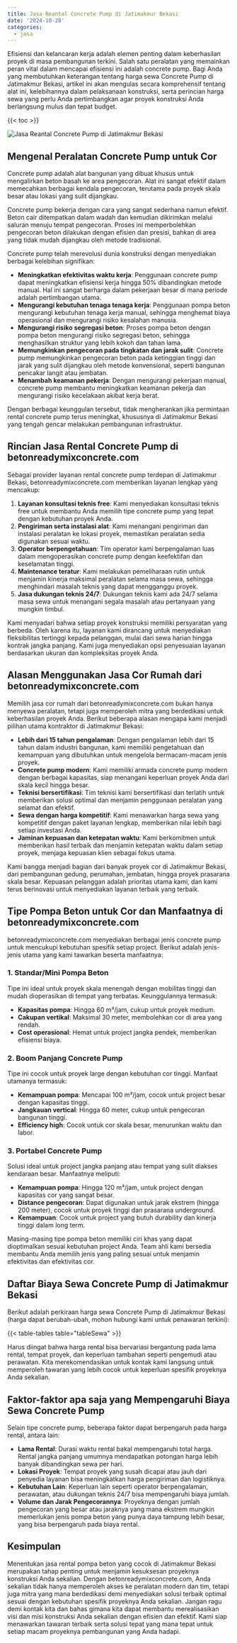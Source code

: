 ```yaml
---
title: Jasa Reantal Concrete Pump di Jatimakmur Bekasi
date: '2024-10-28'
categories:
  - jasa
---
```


Efisiensi dan kelancaran kerja adalah elemen penting dalam keberhasilan proyek di masa pembangunan terkini. Salah satu peralatan yang memainkan peran vital dalam mencapai efisiensi ini adalah concrete pump. Bagi Anda yang membutuhkan keterangan tentang harga sewa Concrete Pump di Jatimakmur Bekasi, artikel ini akan mengulas secara komprehensif tentang alat ini, kelebihannya dalam pelaksanaan konstruksi, serta perincian harga sewa yang perlu Anda pertimbangkan agar proyek konstruksi Anda berlangsung mulus dan tepat budget.

{{< toc >}}

![Jasa Reantal Concrete Pump di Jatimakmur Bekasi](https://betoncor8.github.io/pump/concrete-pump%20(24).png)

## Mengenal Peralatan Concrete Pump untuk Cor

Concrete pump adalah alat bangunan yang dibuat khusus untuk mengalirkan beton basah ke area pengecoran. Alat ini sangat efektif dalam memecahkan berbagai kendala pengecoran, terutama pada proyek skala besar atau lokasi yang sulit dijangkau.

Concrete pump bekerja dengan cara yang sangat sederhana namun efektif. Beton cair ditempatkan dalam wadah dan kemudian dikirimkan melalui saluran menuju tempat pengecoran. Proses ini memperbolehkan pengecoran beton dilakukan dengan efisien dan presisi, bahkan di area yang tidak mudah dijangkau oleh metode tradisional.

Concrete pump telah merevolusi dunia konstruksi dengan menyediakan berbagai kelebihan signifikan:

- **Meningkatkan efektivitas waktu kerja**: Penggunaan concrete pump dapat meningkatkan efisiensi kerja hingga 50% dibandingkan metode manual. Hal ini sangat berharga dalam pekerjaan besar di mana periode adalah pertimbangan utama.
- **Mengurangi kebutuhan tenaga tenaga kerja**: Penggunaan pompa beton mengurangi kebutuhan tenaga kerja manual, sehingga menghemat biaya operasional dan mengurangi risiko kesalahan manusia.
- **Mengurangi risiko segregasi beton**: Proses pompa beton dengan pompa beton mengurangi risiko segregasi beton, sehingga menghasilkan struktur yang lebih kokoh dan tahan lama.
- **Memungkinkan pengecoran pada tingkatan dan jarak sulit**: Concrete pump memungkinkan pengecoran beton pada ketinggian tinggi dan jarak yang sulit dijangkau oleh metode konvensional, seperti bangunan pencakar langit atau jembatan.
- **Menambah keamanan pekerja**: Dengan mengurangi pekerjaan manual, concrete pump membantu meningkatkan keamanan pekerja dan mengurangi risiko kecelakaan akibat kerja berat.

Dengan berbagai keunggulan tersebut, tidak mengherankan jika permintaan rental concrete pump terus meningkat, khususnya di Jatimakmur Bekasi yang tengah gencar melakukan pembangunan infrastruktur.

## Rincian Jasa Rental Concrete Pump di betonreadymixconcrete.com

Sebagai provider layanan rental concrete pump terdepan di Jatimakmur Bekasi, betonreadymixconcrete.com memberikan layanan lengkap yang mencakup:

1. **Layanan konsultasi teknis free**: Kami menyediakan konsultasi teknis free untuk membantu Anda memilih tipe concrete pump yang tepat dengan kebutuhan proyek Anda.
2. **Pengiriman serta instalasi alat**: Kami menangani pengiriman dan instalasi peralatan ke lokasi proyek, memastikan peralatan sedia digunakan sesuai waktu.
3. **Operator berpengetahuan**: Tim operator kami berpengalaman luas dalam mengoperasikan concrete pump dengan keefektifan dan keselamatan tinggi.
4. **Maintenance teratur**: Kami melakukan pemeliharaan rutin untuk menjamin kinerja maksimal peralatan selama masa sewa, sehingga menghindari masalah teknis yang dapat mengganggu proyek.
5. **Jasa dukungan teknis 24/7**: Dukungan teknis kami ada 24/7 selama masa sewa untuk menangani segala masalah atau pertanyaan yang mungkin timbul.

Kami menyadari bahwa setiap proyek konstruksi memiliki persyaratan yang berbeda. Oleh karena itu, layanan kami dirancang untuk menyediakan fleksibilitas tertinggi kepada pelanggan, mulai dari sewa harian hingga kontrak jangka panjang. Kami juga menyediakan opsi penyesuaian layanan berdasarkan ukuran dan kompleksitas proyek Anda.

## Alasan Menggunakan Jasa Cor Rumah dari betonreadymixconcrete.com

Memilih jasa cor rumah dari betonreadymixconcrete.com bukan hanya menyewa peralatan, tetapi juga memperoleh mitra yang berdedikasi untuk keberhasilan proyek Anda. Berikut beberapa alasan mengapa kami menjadi pilihan utama kontraktor di Jatimakmur Bekasi:

- **Lebih dari 15 tahun pengalaman**: Dengan pengalaman lebih dari 15 tahun dalam industri bangunan, kami memiliki pengetahuan dan kemampuan yang dibutuhkan untuk mengelola bermacam-macam jenis proyek.
- **Concrete pump modern**: Kami memiliki armada concrete pump modern dengan berbagai kapasitas, siap menangani keperluan proyek Anda dari skala kecil hingga besar.
- **Teknisi bersertifikasi**: Tim teknisi kami bersertifikasi dan terlatih untuk memberikan solusi optimal dan menjamin penggunaan peralatan yang selamat dan efektif.
- **Sewa dengan harga kompetitif**: Kami menawarkan harga sewa yang kompetitif dengan paket layanan lengkap, memberikan nilai lebih bagi setiap investasi Anda.
- **Jaminan kepuasan dan ketepatan waktu**: Kami berkomitmen untuk memberikan hasil terbaik dan menjamin ketepatan waktu dalam setiap proyek, menjaga kepuasan klien sebagai fokus utama.

Kami bangga menjadi bagian dari banyak proyek cor di Jatimakmur Bekasi, dari pembangunan gedung, perumahan, jembatan, hingga proyek prasarana skala besar. Kepuasan pelanggan adalah prioritas utama kami, dan kami terus berinovasi untuk menyediakan layanan terbaik yang terbaik.

## Tipe Pompa Beton untuk Cor dan Manfaatnya di betonreadymixconcrete.com

betonreadymixconcrete.com menyediakan berbagai jenis concrete pump untuk mencukupi kebutuhan spesifik setiap project. Berikut adalah jenis-jenis utama yang kami tawarkan beserta manfaatnya:

### 1\. Standar/Mini Pompa Beton

Tipe ini ideal untuk proyek skala menengah dengan mobilitas tinggi dan mudah dioperasikan di tempat yang terbatas. Keunggulannya termasuk:

- **Kapasitas pompa**: Hingga 60 m³/jam, cukup untuk proyek medium.
- **Cakupan vertikal**: Maksimal 30 meter, membolehkan cor di area yang rendah.
- **Cost operasional**: Hemat untuk project jangka pendek, memberikan efisiensi biaya.

### 2\. Boom Panjang Concrete Pump

Tipe ini cocok untuk proyek large dengan kebutuhan cor tinggi. Manfaat utamanya termasuk:

- **Kemampuan pompa**: Mencapai 100 m³/jam, cocok untuk project besar dengan kapasitas tinggi.
- **Jangkauan vertical**: Hingga 60 meter, cukup untuk pengecoran bangunan tinggi.
- **Efficiency high**: Cocok untuk cor skala besar, menurunkan waktu dan labor.

### 3\. Portabel Concrete Pump

Solusi ideal untuk project jangka panjang atau tempat yang sulit diakses kendaraan besar. Manfaatnya meliputi:

- **Kemampuan pompa**: Hingga 120 m³/jam, untuk project dengan kapasitas cor yang sangat besar.
- **Distance pengecoran**: Dapat digunakan untuk jarak ekstrem (hingga 200 meter), cocok untuk proyek tinggi dan prasarana underground.
- **Kemampuan**: Cocok untuk project yang butuh durability dan kinerja tinggi dalam long term.

Masing-masing tipe pompa beton memiliki ciri khas yang dapat dioptimalkan sesuai kebutuhan project Anda. Team ahli kami bersedia membantu Anda memilih jenis yang paling sesuai untuk menjamin efektivitas dan efektivitas cor.

## Daftar Biaya Sewa Concrete Pump di Jatimakmur Bekasi

Berikut adalah perkiraan harga sewa Concrete Pump di Jatimakmur Bekasi (harga dapat berubah-ubah, mohon hubungi kami untuk penawaran terkini):

{{< table-tables table="tableSewa" >}}

Harus diingat bahwa harga rental bisa bervariasi bergantung pada lama rental, tempat proyek, dan keperluan tambahan seperti pengemudi atau perawatan. Kita merekomendasikan untuk kontak kami langsung untuk memperoleh tawaran yang lebih cocok untuk keperluan spesifik proyeknya Anda sekalian.

## Faktor-faktor apa saja yang Mempengaruhi Biaya Sewa Concrete Pump

Selain tipe concrete pump, beberapa faktor dapat berpengaruh pada harga rental, antara lain:

- **Lama Rental**: Durasi waktu rental bakal mempengaruhi total harga. Rental jangka panjang umumnya mendapatkan potongan harga lebih banyak dibandingkan sewa per hari.
- **Lokasi Proyek**: Tempat proyek yang susah dicapai atau jauh dari penyedia layanan bisa meningkatkan harga pengiriman dan logistiknya.
- **Kebutuhan Lain**: Keperluan lain seperti operator berpengalaman, perawatan, atau dukungan teknis 24/7 bisa mempengaruhi biaya jumlah.
- **Volume dan Jarak Pengecorannya**: Proyeknya dengan jumlah pengecoran yang besar atau jaraknya yang mana ekstrem mungkin memerlukan jenis pompa beton yang punya daya tampung lebih besar, yang bisa berpengaruh pada biaya rental.

## Kesimpulan

Menentukan jasa rental pompa beton yang cocok di Jatimakmur Bekasi merupakan tahap penting untuk menjamin kesuksesan proyeknya konstruksi Anda sekalian. Dengan betonreadymixconcrete.com, Anda sekalian tidak hanya memperoleh akses ke peralatan modern dan tim, tetapi juga mitra yang mana berdedikasi demi menyediakan solusi terbaik optimal sesuai dengan kebutuhan spesifik proyeknya Anda sekalian. Jangan ragu demi kontak kita dan bahas gimana kita dapat membantu merealisasikan visi dan misi konstruksi Anda sekalian dengan efisien dan efektif. Kami siap menawarkan tawaran terbaik serta solusi tepat yang mana tepat untuk setiap macam proyeknya pembangunan yang Anda hadapi.
